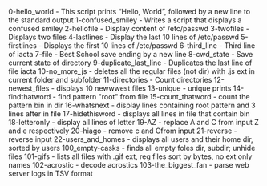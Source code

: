 0-hello_world	-	This script prints “Hello, World”, followed by a new line to the standard output
1-confused_smiley	-	Writes a script that displays a confused smiley
2-hellofile	-	Display content of /etc/passwd
3-twofiles	-	Displays two files
4-lastlines	-	Display the last 10 lines of /etc/passwd
5-firstlines	-	Displays the first 10 lines of /etc/passwd
6-third_line	-	Third line of iacta
7-file	-	Best School save ending by a new line
8-cwd_state	-	Save current state of directory
9-duplicate_last_line	-	Duplicates the last line of file iacta
10-no_more_js	-	deletes all the regular files (not dir) with .js ext in current folder and subfolder
11-directories	-	Count directories
12-newest_files	-	displays 10 newwwest files
13-unique	-	unique prints
14-findthatword	-	find pattern "root" from file
15-count_thatword	-	count the pattern bin in dir
16-whatsnext	-	display lines containing root pattern and 3 lines after in file
17-hidethisword	-	displays all lines in file that contain bin
18-letteronly	-	display all lines of letter	
19-AZ	-	replace A and C from input Z and e respectively
20-hiago	-	remove c and Cfrom input
21-reverse	-	reverse input
22-users_and_homes	-	displays all users and their home dir, sorted by users
100_empty-casks		-	finds all empty foles dir, subdir; unhide files
101-gifs	-	lists all files with .gif ext, reg files sort by bytes, no ext only names
102-acrostic	-	decode acrostics
103-the_biggest_fan	-	parse web server logs in TSV format
